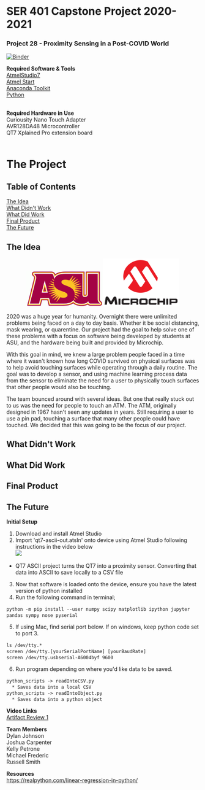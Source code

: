 # SER 401 Capstone Project 2020-2021
### Project 28 - Proximity Sensing in a Post-COVID World

[![Binder](https://mybinder.org/badge_logo.svg)](https://mybinder.org/v2/gh/jacarpe7/project_28/HEAD?filepath=python_scripts%2Fml_model_generation.ipynb)

**Required Software & Tools**</br>
[AtmelStudio7](https://www.microchip.com/images/default-source/avr-support/atmel-studio-7/atmelstudio7__google_291x202-min.jpg?sfvrsn=c1ad339d_1)</br>
[Atmel Start](https://start.atmel.com/)</br>
[Anaconda Toolkit](https://www.anaconda.com/products/individual)</br>
[Python](https://www.python.org/downloads/)</br>
</br>

**Required Hardware in Use**</br>
Curiousity Nano Touch Adapter</br>
AVR128DA48 Microcontroller</br>
QT7 Xplained Pro extension board</br>
</br>

# The Project
## Table of Contents  
[The Idea](#headers)  
[What Didn't Work](#emphasis)  
[What Did Work](#worked)  
[Final Product](#notworked)  
[The Future](#nexttime)  

<a name="headers"/>

## The Idea
<p align="center"><img src="media/ASU-Logo.gif" width="200"><img src="media/Microchip-Logo.png" width="200"></p>
  2020 was a huge year for humanity. Overnight there were unlimited problems being faced on a day to day basis. Whether it be social distancing, mask wearing, or quarentine. Our project had the goal to help solve one of these problems with a focus on software being developed by students at ASU, and the hardware being built and provided by Microchip.

  With this goal in mind, we knew a large problem people faced in a time where it wasn't known how long COVID survived on physical surfaces was to help avoid touching surfaces while operating through a daily routine. The goal was to develop a sensor, and using machine learning process data from the sensor to eliminate the need for a user to physically touch surfaces that other people would also be touching.

  The team bounced around with several ideas. But one that really stuck out to us was the need for people to touch an ATM. The ATM, originally designed in 1967 hasn't seen any updates in years. Still requiring a user to use a pin pad, touching a surface that many other people could have touched. We decided that this was going to be the focus of our project. 

<a name="emphasis"/>

## What Didn't Work

<a name="worked"/>

## What Did Work

<a name="notworked"/>

## Final Product

<a name="nexttime"/>

## The Future

**Initial Setup**</br>
1. Download and install Atmel Studio</br>
2. Import 'qt7-ascii-out.atsln' onto device using Atmel Studio following instructions in the video below</br>
[![](http://img.youtube.com/vi/wmxJ9FIv4wA/0.jpg)](http://www.youtube.com/watch?v=wmxJ9FIv4wA "Atmel Install Video")</br>
  * QT7 ASCII project turns the QT7 into a proximity sensor. Converting that data into ASCII to save locally to a CSV file
3. Now that software is loaded onto the device, ensure you have the latest version of python installed</br>
4. Run the following command in terminal;
```terminal
python -m pip install --user numpy scipy matplotlib ipython jupyter pandas sympy nose pyserial
```
5. If using Mac, find serial port below. If on windows, keep python code set to port 3. 
```Mac port for AVR128DA48
ls /dev/tty.*
screen /dev/tty.[yourSerialPortName] [yourBaudRate]
screen /dev/tty.usbserial-A6004byf 9600
```
6. Run program depending on where you'd like data to be saved. 
```
python_scripts -> readIntoCSV.py
  * Saves data into a local CSV
python_scripts -> readIntoObject.py
  * Saves data into a python object
```

**Video Links**</br>
[Artifact Review 1](https://youtu.be/0COBPH9X2WI)

**Team Members**</br>
Dylan Johnson</br>
Joshua Carpenter</br>
Kelly Petrone</br>
Michael Frederic</br>
Russell Smith</br>

**Resources**</br>
https://realpython.com/linear-regression-in-python/
</br>
